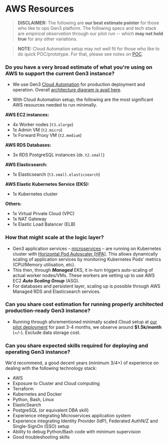 # AWS Resources

> **DISCLAIMER:** The following are **our best estimate pointer** for those who like to ops Gen3 platform. The following specs and tech stack are _empirical observation_ through our pilot run -- which **may not hold true** for any other variations.

> **NOTE:** Cloud Automation setup may not well fit for those who like to do quick POC/prototype. For that, please see notes on [POC](../poc/README.md).

### Do you have a very broad estimate of what you're using on AWS to support the current Gen3 instance?

- We use Gen3 [Cloud Automation](https://gen3.org/resources/operator/) for production deployment and operation. Overall [architecture diagram is avail here](https://github.com/uc-cdis/cloud-automation#network-diagram).

- With Cloud Automation setup; the following are the most significant AWS resources needed to run minimally.

**AWS EC2 instances:**
- 4x Worker nodes (`t3.xlarge`)
- 1x Admin VM (`t2.micro`)
- 1x Forward Proxy VM (`t2.medium`)
 
**AWS RDS Databases:**
- 3x RDS PostgreSQL instances (`db.t2.small`)

**AWS Elasticsearch:**
- 1x Elasticsearch (`t3.small.elasticsearch`)

**AWS Elastic Kubernetes Service (EKS):**
- 1x Kubernetes cluster
 
**Others:**
- 1x Virtual Private Cloud  (VPC)
- 1x NAT Gateway
- 1x Elastic Load Balancer (ELB)
 

### How that might scale at the logic layer?
 
- Gen3 application services – [microservices](https://gen3.org/resources/developer/microservice/) – are running on Kubernetes cluster with [Horizontal Pod Autoscaler (HPA)](https://kubernetes.io/docs/tasks/run-application/horizontal-pod-autoscale/). This allows dynamically scaling of application services by monitoring Kubernetes Pods' metrics (CPU/Memory utilisation, etc).
- This then, through **_Managed_** EKS, it in-turn triggers auto-scaling of actual worker nodes/VMs. These workers are setting up to use AWS EC2 **_Auto Scaling Group_** (ASG).
- For databases and persistent layer, scaling up is possible through AWS Managed RDS and Elasticsearch services.

### Can you share cost estimation for running properly architected production-ready Gen3 instance?

- Running through aforementioned minimally scaled Cloud setup at [our pilot deployment](https://gen3.cloud.dev.umccr.org/) for past 3-4 months, we observe around **$1.5k/month** (+/-). Exclude data storage cost.

### Can you share expected skills required for deploying and operating Gen3 instance?

We'd recommend, a good decent years (minimum 3/4+) of experience on dealing with the following technology stack:

- AWS 
- Exposure to Cluster and Cloud computing
- Terraform
- Kubernetes and Docker
- Python, Bash, Linux
- ElasticSearch
- PostgreSQL (or equivalent DBA skill)
- Experience integrating Microservices application system
- Experience integrating Identity Provider (IdP), Federated AuthN/Z and Single-SignOn (SSO) setup
- Ability to debug Python/Bash code with minimum supervision
- Good troubleshooting skills
